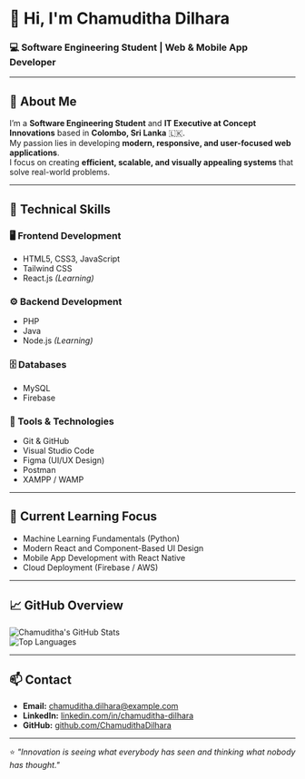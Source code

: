 # 👋 Hi, I'm Chamuditha Dilhara

### 💻 Software Engineering Student | Web & Mobile App Developer

---

## 🚀 About Me  
I’m a **Software Engineering Student** and **IT Executive at Concept Innovations** based in **Colombo, Sri Lanka** 🇱🇰.  
My passion lies in developing **modern, responsive, and user-focused web applications**.  
I focus on creating **efficient, scalable, and visually appealing systems** that solve real-world problems.  

---

## 🧠 Technical Skills  

### 🖥️ Frontend Development  
- HTML5, CSS3, JavaScript  
- Tailwind CSS  
- React.js *(Learning)*  

### ⚙️ Backend Development  
- PHP  
- Java  
- Node.js *(Learning)*  

### 🗄️ Databases  
- MySQL  
- Firebase  

### 🧩 Tools & Technologies  
- Git & GitHub  
- Visual Studio Code  
- Figma (UI/UX Design)  
- Postman  
- XAMPP / WAMP  

---



## 🎯 Current Learning Focus  
- Machine Learning Fundamentals (Python)  
- Modern React and Component-Based UI Design  
- Mobile App Development with React Native  
- Cloud Deployment (Firebase / AWS)  

---



## 📈 GitHub Overview  

![Chamuditha's GitHub Stats](https://github-readme-stats.vercel.app/api?username=ChamudithaDilhara&show_icons=true&theme=default&hide_border=true&count_private=true)  
![Top Languages](https://github-readme-stats.vercel.app/api/top-langs/?username=ChamudithaDilhara&layout=compact&theme=default&hide_border=true)

---

## 📫 Contact  

- **Email:** chamuditha.dilhara@example.com  
- **LinkedIn:** [linkedin.com/in/chamuditha-dilhara](#)  
- **GitHub:** [github.com/ChamudithaDilhara](#)

---

⭐ *"Innovation is seeing what everybody has seen and thinking what nobody has thought."*  
